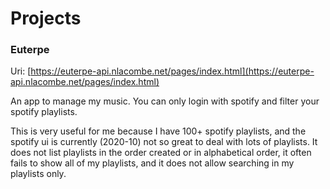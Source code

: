 # Projects

### Euterpe
Uri: [https://euterpe-api.nlacombe.net/pages/index.html](https://euterpe-api.nlacombe.net/pages/index.html)

An app to manage my music.
You can only login with spotify and filter your spotify playlists.

This is very useful for me because I have 100+ spotify playlists, and
the spotify ui is currently (2020-10) not so great to deal with lots of playlists.
It does not list playlists in the order created or in alphabetical order,
it often fails to show all of my playlists,
and it does not allow searching in my playlists only.
